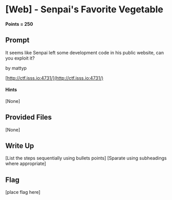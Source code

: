 # \[Web\] - Senpai's Favorite Vegetable

#### Points = 250

## Prompt

It seems like Senpai left some development code in his public website, can you exploit it?

by mattyp

[http://ctf.isss.io:4731/](http://ctf.isss.io:4731/)

#### Hints
\[None\]

## Provided Files

\[None\]

## Write Up

\[List the steps sequentially using bullets points\] 
\[Sparate using subheadings where appropriate\] 

## Flag

\[place flag here\]